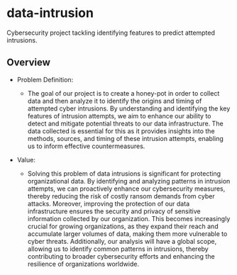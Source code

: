# data-intrusion
Cybersecurity project tackling identifying features to predict attempted intrusions.

## Overview
- Problem Definition:
    - The goal of our project is to create a honey-pot in order to collect data and then analyze it to identify the origins and timing of attempted cyber intrusions. By understanding and identifying the key features of intrusion attempts, we aim to enhance our ability to detect and mitigate potential threats to our data infrastructure. The data collected is essential for this as it provides insights into the methods, sources, and timing of these intrusion attempts, enabling us to inform effective countermeasures.

- Value:
    - Solving this problem of data intrusions is significant for protecting organizational data. By identifying and analyzing patterns in intrusion attempts, we can proactively enhance our cybersecurity measures, thereby reducing the risk of costly ransom demands from cyber attacks. Moreover, improving the protection of our data infrastructure ensures the security and privacy of sensitive information collected by our organization. This becomes increasingly crucial for growing organizations, as they expand their reach and accumulate larger volumes of data, making them more vulnerable to cyber threats. Additionally, our analysis will have a global scope, allowing us to identify common patterns in intrusions, thereby contributing to broader cybersecurity efforts and enhancing the resilience of organizations worldwide.